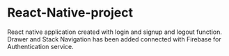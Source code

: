 # React-Native-project
React native application created with login and signup and logout function. Drawer and Stack Navigation has been added connected with Firebase for Authentication service. 
